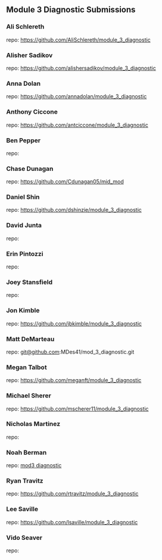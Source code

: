 ## Module 3 Diagnostic Submissions

### Ali Schlereth
repo: https://github.com/AliSchlereth/module_3_diagnostic

### Alisher Sadikov
repo: https://github.com/alishersadikov/module_3_diagnostic

### Anna Dolan
repo: https://github.com/annadolan/module_3_diagnostic

### Anthony Ciccone
repo: https://github.com/antciccone/module_3_diagnostic

### Ben Pepper
repo:

### Chase Dunagan
repo: https://github.com/Cdunagan05/mid_mod

### Daniel Shin
repo: https://github.com/dshinzie/module_3_diagnostic

### David Junta
repo:

### Erin Pintozzi
repo:

### Joey Stansfield
repo:

### Jon Kimble
repo: https://github.com/jbkimble/module_3_diagnostic

### Matt DeMarteau
repo: git@github.com:MDes41/mod_3_diagnostic.git

### Megan Talbot
repo: https://github.com/meganft/module_3_diagnostic

### Michael Sherer
repo: https://github.com/mscherer11/module_3_diagnostic

### Nicholas Martinez
repo:

### Noah Berman
repo: [mod3 diagnostic](https://github.com/bermannoah/module_3_diagnostic)

### Ryan Travitz
repo: https://github.com/rtravitz/module_3_diagnostic

### Lee Saville
repo: https://github.com/lsaville/module_3_diagnostic

### Vido Seaver
repo:
